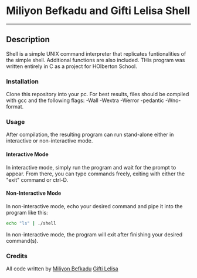 # Miliyon Befkadu and Gifti Lelisa Shell


---
## Description
 Shell is a simple UNIX command interpreter that replicates funtionalities of the simple shell. Additional functions are also included. THis program was written entirely in C as a project for HOlberton School.

### Installation
Clone this repository into your pc. For best results, files should be compiled with gcc and the following flags: -Wall -Wextra -Werror -pedantic -Wno-format.

### Usage
After compilation, the resulting program can run stand-alone either in interactive or non-interactive mode.

#### Interactive Mode
In interactive mode, simply run the program and wait for the prompt to appear. From there, you can type commands freely, exiting with either the "exit" command or ctrl-D.

#### Non-Interactive Mode
In non-interactive mode, echo your desired command and pipe it into the program like this:
```sh
echo "ls" | ./shell
```
In non-interactive mode, the program will exit after finishing your desired command(s).

### Credits
All code written by
[Miliyon Befkadu](https://github.com/milibefk/simple_shell)
[Gifti Lelisa](https://github.com/GiftyL)
